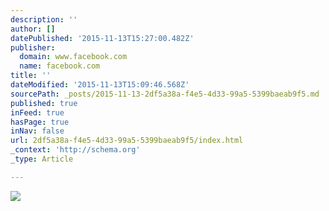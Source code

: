 ```yaml
---
description: ''
author: []
datePublished: '2015-11-13T15:27:00.482Z'
publisher:
  domain: www.facebook.com
  name: facebook.com
title: ''
dateModified: '2015-11-13T15:09:46.568Z'
sourcePath: _posts/2015-11-13-2df5a38a-f4e5-4d33-99a5-5399baeab9f5.md
published: true
inFeed: true
hasPage: true
inNav: false
url: 2df5a38a-f4e5-4d33-99a5-5399baeab9f5/index.html
_context: 'http://schema.org'
_type: Article

---
```

![](https://scontent-arn2-1.xx.fbcdn.net/hphotos-xft1/t31.0-8/11999610_449148891924290_1022889739835057391_o.jpg)